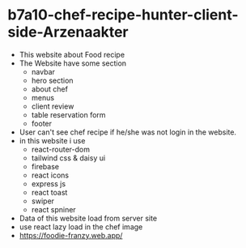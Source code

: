 # b7a10-chef-recipe-hunter-client-side-Arzenaakter


* This website about Food recipe
* The Website have some section
    * navbar
    * hero section
    * about chef
    * menus
    * client review
    * table reservation form
    * footer
* User can't see chef recipe if he/she was not login in the website.
* in this website i use 
   * react-router-dom
   * tailwind css & daisy ui
   * firebase
   * react icons
   * express js
   * react toast
   * swiper
   * react spniner
* Data of this website load from server site
* use react lazy load in the chef image
* https://foodie-franzy.web.app/



